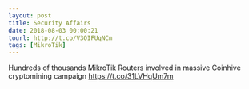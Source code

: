 ```yaml
---
layout: post
title: Security Affairs
date: 2018-08-03 00:00:21
tourl: http://t.co/V3OIFUqNCm
tags: [MikroTik]
---
```

Hundreds of thousands MikroTik Routers involved in massive Coinhive cryptomining campaign  https://t.co/31LVHqUm7m